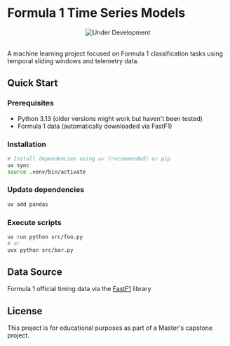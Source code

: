 # Formula 1 Time Series Models

<div align="center">
  <img src="https://img.shields.io/badge/status-under%20development-orange?style=for-the-badge" alt="Under Development">
  <!-- <img src="https://img.shields.io/badge/python-3.13+-blue?style=for-the-badge&logo=python" alt="Python 3.13+"> -->
  <!-- <img src="https://img.shields.io/badge/machine%20learning-temporal-green?style=for-the-badge" alt="Temporal ML"> -->
</div>

<br>

A machine learning project focused on Formula 1 classification tasks using temporal sliding windows and telemetry data.

## Quick Start

### Prerequisites

- Python 3.13 (older versions might work but haven't been tested)
- Formula 1 data (automatically downloaded via FastF1)

### Installation

```bash
# Install dependencies using uv (recommended) or pip
uv sync
source .venv/bin/activate
```

### Update dependencies

```bash
uv add pandas
```

### Execute scripts

```bash
uv run python src/foo.py
# or
uvx python src/bar.py
```

## Data Source
Formula 1 official timing data via the [FastF1](https://docs.fastf1.dev) library

## License

This project is for educational purposes as part of a Master's capstone project.